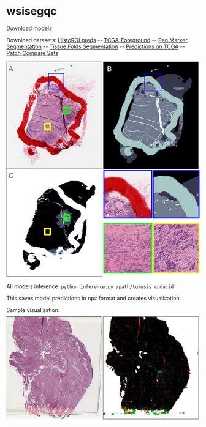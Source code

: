 # wsisegqc

[Download models](https://drive.google.com/drive/folders/1P3E9kZDM7A7cM06RR47kywvQCL3X0HJz?usp=sharing)

Download datasets:
[HistoROI preds](https://drive.google.com/file/d/1CDFpoJmKoN34CIxsr88fGWI-XckynF6G/view?usp=drive_link) --
[TCGA-Foreground](https://github.com/abhijeetptl5/historoi/tree/main/tcga_tissue) -- 
[Pen Marker Segmentation](https://drive.google.com/file/d/18QRodOY-D-hdIeplT4D4W22AtbxvqXKT/view?usp=sharing) -- 
[Tissue Folds Segmentation](https://drive.google.com/file/d/16yw0j3C9raapZWfMwXjaYkHffyl4rl31/view?usp=sharing) -- 
[Predictions on TCGA](https://drive.google.com/file/d/1a5DxtOs7nEtmWdjZ74Go3ZLln3ZjgLFO/view?usp=sharing) -- 
[Patch Compare Sets](https://drive.google.com/file/d/1Tis2C4UJqmdXExEQvz0-paOCQeDXYi5k/view?usp=sharing)

![Model predictions](https://github.com/abhijeetptl5/wsisegqc/blob/main/preds_all.png)

All models inference: `python inference.py /path/to/wsis cuda:id`

This saves model predictions in npz format and creates visualization.

Sample visualization:
![Sample Visualization](https://github.com/abhijeetptl5/wsisegqc/blob/main/viz_sample.png)
